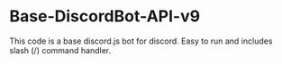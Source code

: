 # Base-DiscordBot-API-v9
This code is a base discord.js bot for discord. Easy to run and includes slash (/) command handler.
